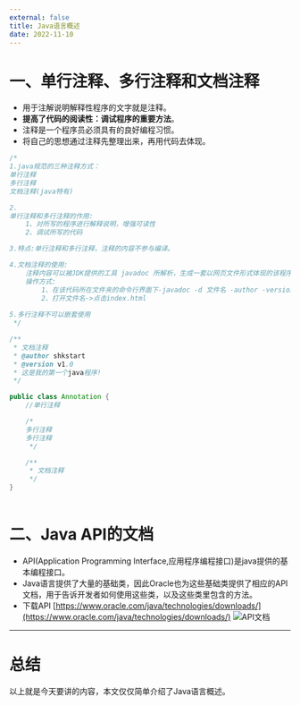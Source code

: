 ```yaml
---
external: false
title: Java语言概述
date: 2022-11-10
---
```


# 一、单行注释、多行注释和文档注释

 - 用于注解说明解释性程序的文字就是注释。
 - **提高了代码的阅读性：调试程序的重要方法**。
 - 注释是一个程序员必须具有的良好编程习惯。
 - 将自己的思想通过注释先整理出来，再用代码去体现。
 
```java
/*
1.java规范的三种注释方式：
单行注释
多行注释
文档注释(java特有)

2.
单行注释和多行注释的作用:
    1、对所写的程序进行解释说明，增强可读性
    2、调试所写的代码

3.特点:单行注释和多行注释，注释的内容不参与编译。

4.文档注释的使用:
    注释内容可以被JDK提供的工具 javadoc 所解析，生成一套以网页文件形式体现的该程序的说明文档。
    操作方式:
        1、在该代码所在文件夹的命令行界面下-javadoc -d 文件名 -author -version 文件名称.java
        2、打开文件名->点击index.html
 
5.多行注释不可以嵌套使用
 */

/**
 * 文档注释
 * @author shkstart
 * @version v1.0
 * 这是我的第一个java程序!
 */

public class Annotation {
    //单行注释

    /*
    多行注释
    多行注释
     */

    /**
     * 文档注释
     */
}
     
```

# 二、Java API的文档

 - API(Application Programming Interface,应用程序编程接口)是java提供的基本编程接口。
 - Java语言提供了大量的基础类，因此Oracle也为这些基础类提供了相应的API文档，用于告诉开发者如何使用这些类，以及这些类里包含的方法。
 - 下载API
 [https://www.oracle.com/java/technologies/downloads/](https://www.oracle.com/java/technologies/downloads/)
![API文档](/assets/Java语言概述/ee22477961e34475b5b61a279e3f91f5.png)

---

# 总结
以上就是今天要讲的内容，本文仅仅简单介绍了Java语言概述。